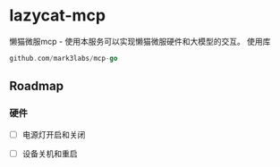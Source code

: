 # lazycat-mcp
懒猫微服mcp - 使用本服务可以实现懒猫微服硬件和大模型的交互。
使用库
```go
github.com/mark3labs/mcp-go
```

## Roadmap
### 硬件
- [ ] 电源灯开启和关闭
- [ ] 设备关机和重启

